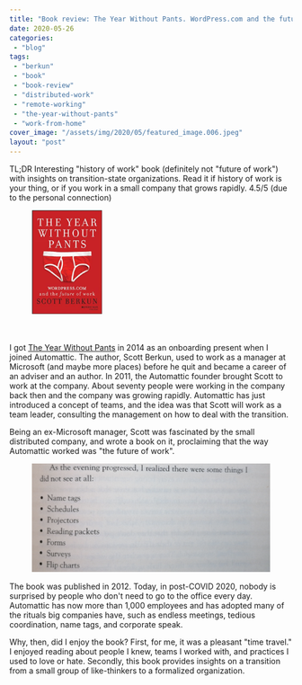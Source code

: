 ```yaml
---
title: "Book review: The Year Without Pants. WordPress.com and the future of work by Scott Berkun"
date: 2020-05-26
categories: 
 - "blog"
tags: 
 - "berkun"
 - "book"
 - "book-review"
 - "distributed-work"
 - "remote-working"
 - "the-year-without-pants"
 - "work-from-home"
cover_image: "/assets/img/2020/05/featured_image.006.jpeg"
layout: "post"
---
```


<!-- wp:paragraph -->
TL;DR Interesting "history of work" book (definitely not "future of work") with insights on transition-state organizations. Read it if history of work is your thing, or if you work in a small company that grows rapidly. 4.5/5 (due to the personal connection)


<!-- /wp:paragraph -->

<!-- wp:image {"align":"right","id":3278,"width":125,"height":185,"sizeSlug":"large"} -->
<div class="wp-block-image"><figure class="alignright size-large is-resized"><a href="https://scottberkun.com/yearwithoutpants/"><img src="/assets/img/2020/05/51gjtknglul._sx334_bo1204203200_.jpg" alt="" class="wp-image-3278" width="125" height="185"></a><figcaption><br><br></figcaption></figure></div>


<!-- /wp:image -->

<!-- wp:paragraph -->
I got [The Year Without Pants](https://scottberkun.com/yearwithoutpants/) in 2014 as an onboarding present when I joined Automattic. The author, Scott Berkun, used to work as a manager at Microsoft (and maybe more places) before he quit and became a career of an adviser and an author. In 2011, the Automattic founder brought Scott to work at the company. About seventy people were working in the company back then and the company was growing rapidly. Automattic has just introduced a concept of teams, and the idea was that Scott will work as a team leader, consulting the management on how to deal with the transition.


<!-- /wp:paragraph -->

<!-- wp:paragraph -->
Being an ex-Microsoft manager, Scott was fascinated by the small distributed company, and wrote a book on it, proclaiming that the way Automattic worked was "the future of work". 


<!-- /wp:paragraph -->

<!-- wp:image {"id":3277,"sizeSlug":"large"} -->
<figure class="wp-block-image size-large"><img src="/assets/img/2020/05/a8c_not.png" alt="" class="wp-image-3277"></figure>
<!-- /wp:image -->

<!-- wp:paragraph -->
The book was published in 2012. Today, in post-COVID 2020, nobody is surprised by people who don't need to go to the office every day. Automattic has now more than 1,000 employees and has adopted many of the rituals big companies have, such as endless meetings, tedious coordination, name tags, and corporate speak.


<!-- /wp:paragraph -->

<!-- wp:paragraph -->
Why, then, did I enjoy the book? First, for me, it was a pleasant "time travel." I enjoyed reading about people I knew, teams I worked with, and practices I used to love or hate. Secondly, this book provides insights on a transition from a small group of like-thinkers to a formalized organization.


<!-- /wp:paragraph -->
